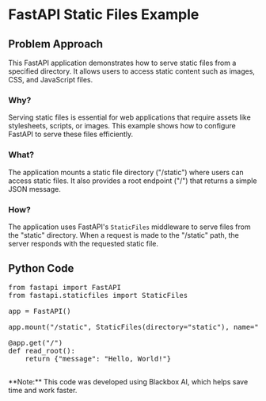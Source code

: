 # FastAPI Static Files Example

<div class="content">

## Problem Approach

This FastAPI application demonstrates how to serve static files from a specified directory. It allows users to access static content such as images, CSS, and JavaScript files.

### Why?

Serving static files is essential for web applications that require assets like stylesheets, scripts, or images. This example shows how to configure FastAPI to serve these files efficiently.

### What?

The application mounts a static file directory ("/static") where users can access static files. It also provides a root endpoint ("/") that returns a simple JSON message.

### How?

The application uses FastAPI's `StaticFiles` middleware to serve files from the "static" directory. When a request is made to the "/static" path, the server responds with the requested static file.

</div>

## Python Code

<pre>from fastapi import FastAPI
from fastapi.staticfiles import StaticFiles

app = FastAPI()

app.mount("/static", StaticFiles(directory="static"), name="static")

@app.get("/")
def read_root():
    return {"message": "Hello, World!"}
    </pre>

<div class="note">**Note:** This code was developed using Blackbox AI, which helps save time and work faster.</div>
